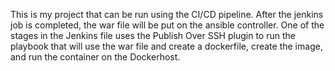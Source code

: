 This is my project that can be run using the CI/CD pipeline. After the jenkins job is completed, the war file will be put on the ansible controller. One of the stages in the Jenkins file uses the Publish Over SSH plugin to run the playbook that will use the war file and create a dockerfile, create the image, and run the container on the Dockerhost.
